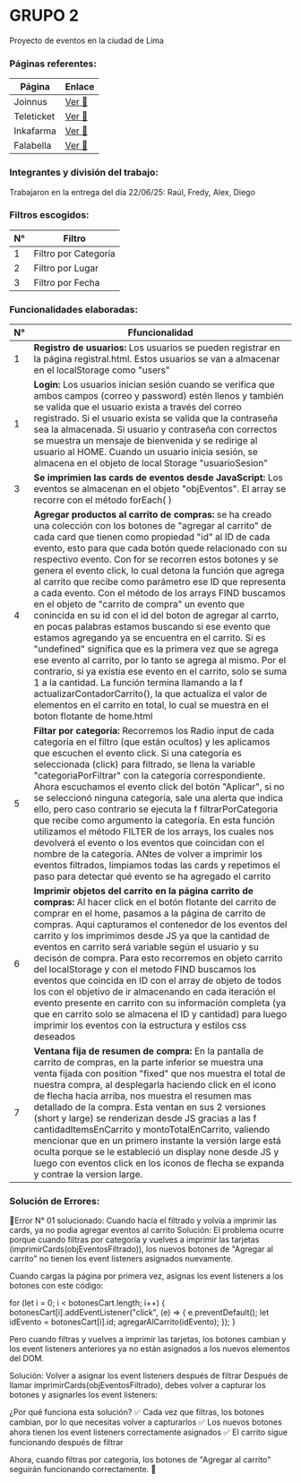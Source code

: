 # GRUPO 2

Proyecto de eventos en la ciudad de Lima

### Páginas referentes: 

|Página             |Enlace         |
|----------------|-------------------------------|
|Joinnus|[Ver 👀](https://www.joinnus.com/)       |
|Teleticket|[Ver 👀](https://teleticket.com.pe/)       |
|Inkafarma|[Ver 👀](https://inkafarma.pe/)     
|Falabella|[Ver 👀](https://www.falabella.com.pe/)       |

### Integrantes y división del trabajo:

Trabajaron en la entrega del día 22/06/25: Raúl, Fredy, Alex, Diego


### Filtros escogidos:


|N° | Filtro  |
|----------------|-------------------------------|
|1 |Filtro por Categoría      |
|2 | Filtro por Lugar |
|3 | Filtro por Fecha 

### Funcionalidades elaboradas:

|N° | Ffuncionalidad |
|----------------|-------------------------------|
|1 | **Registro de usuarios:** Los usuarios se pueden registrar en la página registral.html. Estos usuarios se van a almacenar en el localStorage como "users"   |
|1 | **Login:** Los usuarios inician sesión cuando se verifica que ambos campos (correo y password) estén llenos y también se valida que el usuario exista a través del correo registrado. Si el usuario exista se valida que la contraseña sea la almacenada. Si usuario y contraseña con correctos se muestra un mensaje de bienvenida y se redirige al usuario al HOME. Cuando un usuario inicia sesión, se almacena en el objeto de local Storage "usuarioSesion"   |
|3 | **Se imprimien las cards de eventos desde JavaScript:** Los eventos se almacenan en el objeto "objEventos". El array se recorre con el método forEach( )    |
|4 | **Agregar productos al carrito de compras:** se ha creado una colección con los botones de "agregar al carrito" de cada card que tienen como propiedad "id" al ID de cada evento, esto para que cada botón quede relacionado con su respectivo evento. Con for se recorren estos botones y se genera el evento click, lo cual detona la función que agrega al carrito que recibe como parámetro ese ID que representa a cada evento. Con el método de los arrays FIND buscamos en el objeto de "carrito de compra" un evento que conincida en su id con el id del boton de agregar al carrto, en pocas palabras estamos buscando si ese evento que estamos agregando ya se encuentra en el carrito. Si es "undefined" significa que es la primera vez que se agrega ese evento al carrito, por lo tanto se agrega al mismo. Por el contrario, si ya existía ese evento en el carrito, solo se suma 1 a la cantidad. La función termina llamando a la f actualizarContadorCarrito(), la que actualiza el valor de elementos en el carrito en total, lo cual se muestra en el boton flotante de home.html |
|5 | **Filtar por categoría:** Recorremos los Radio input de cada categoría en el filtro (que están ocultos) y les aplicamos que escuchen el evento click. Si una categoría es seleccionada (click) para filtrado, se llena la variable "categoriaPorFiltrar" con la categoría correspondiente. Ahora escuchamos el evento click del botón "Aplicar", si no se seleccionó ninguna categoría, sale una alerta que indica ello, pero caso contrario se ejecuta la f filtrarPorCategoria que recibe como argumento la categoría. En esta función utilizamos el método FILTER de los arrays, los cuales nos devolverá el evento o los eventos que coincidan con el nombre de la categoría. ANtes de volver a imprimir los eventos filtrados, limpiamos todas las cards y repetimos el paso para detectar qué evento se ha agregado el carrito |
|6 | **Imprimir objetos del carrito en la página carrito de compras:** Al hacer click en el botón flotante del carrito de comprar en el home, pasamos a la página de carrito de compras. Aqui capturamos el contenedor de los eventos del carrito y los imprimimos desde JS ya que la cantidad de eventos en carrito será variable según el usuario y su decisón de compra. Para esto recorremos en objeto carrito del localStorage y con el metodo FIND buscamos los eventos que coincida en ID con el array de objeto de todos los con el objetivo de ir almacenando en cada iteración el evento presente en carrito con su información completa (ya que en carrito solo se almacena el ID y cantidad) para luego imprimir los eventos con la estructura y estilos css deseados |
|7 | **Ventana fija de resumen de compra:** En la pantalla de carrito de compras, en la parte inferior se muestra una venta fijada con position "fixed" que nos muestra el total de nuestra compra, al desplegarla haciendo click en el icono de flecha hacia arriba, nos muestra el resumen mas detallado de la compra. Esta ventan en sus 2 versiones (short y large) se renderizan desde JS gracias a las f cantidadItemsEnCarrito y montoTotalEnCarrito, valiendo mencionar que en un primero instante la versión large está oculta porque se le estableció un display none desde JS y luego con eventos click en los iconos de flecha se expanda y contrae la version large. |

### Solución de Errores:

🚩Error N° 01 solucionado: Cuando hacía el filtrado y volvía a imprimir las cards, ya no podia agregar eventos al carrito
Solución: 
El problema ocurre porque cuando filtras por categoría y vuelves a imprimir las tarjetas (imprimirCards(objEventosFiltrado)), los nuevos botones de "Agregar al carrito" no tienen los event listeners asignados nuevamente.

Cuando cargas la página por primera vez, asignas los event listeners a los botones con este código:

for (let i = 0; i < botonesCart.length; i++) {
    botonesCart[i].addEventListener("click", (e) => {
        e.preventDefault();
        let idEvento = botonesCart[i].id;
        agregarAlCarrito(idEvento);
    });
}

Pero cuando filtras y vuelves a imprimir las tarjetas, los botones cambian y los event listeners anteriores ya no están asignados a los nuevos elementos del DOM.

Solución: 
Volver a asignar los event listeners después de filtrar
Después de llamar imprimirCards(objEventosFiltrado), debes volver a capturar los botones y asignarles los event listeners:

¿Por qué funciona esta solución?
✅ Cada vez que filtras, los botones cambian, por lo que necesitas volver a capturarlos ✅ Los nuevos botones ahora tienen los event listeners correctamente asignados ✅ El carrito sigue funcionando después de filtrar

Ahora, cuando filtras por categoría, los botones de "Agregar al carrito" seguirán funcionando correctamente. 🚀